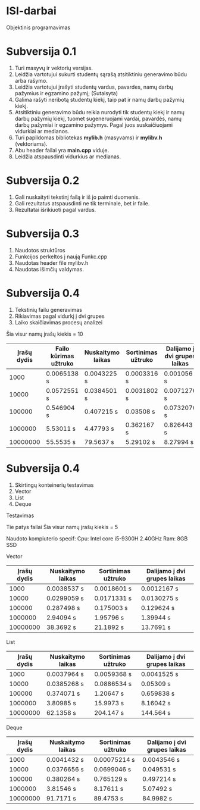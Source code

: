 # ISI-darbai
Objektinis programavimas

# Subversija 0.1

1. Turi masyvų ir vektorių versijas.
3. Leidžia vartotujui sukurti studentų sąrašą atsitiktiniu generavimo būdu arba rašymo.
2. Leidžia vartotujui įrašyti studentų vardus, pavardes, namų darbų pažymius ir egzamino pažymį; (Sutaisyta)
3. Galima rašyti neribotą studentų kiekį, taip pat ir namų darbų pažymių kiekį.
4. Atsitiktiniu generavimo būdu reikia nurodyti tik studentų kiekį ir namų darbų pažymių kiekį, tuomet sugeneruojami vardai, pavardės, namų darbų pažymiai ir egzamino pažymys. Pagal juos suskaičiuojami vidurkiai ar medianos.
5. Turi papildomas bibliotekas **mylib.h** (masyvams) ir **mylibv.h** (vektoriams).
6. Abu header failai yra **main.cpp** viduje.
7. Leidžia atspausdinti  vidurkius ar medianas.

# Subversija 0.2

1. Gali nuskaityti tekstinį failą ir iš jo paimti duomenis.
2. Gali rezultatus atspausdinti ne tik terminale, bet ir faile.
3. Rezultatai išrikiuoti pagal vardus.

# Subversija 0.3

1. Naudotos struktūros
2. Funkcijos perkeltos į naują Funkc.cpp
3. Naudotas header file mylibv.h
4. Naudotas išimčių valdymas.

# Subversija 0.4

1. Tekstinių failu generavimas 
2. Rikiavimas pagal vidurkį į dvi grupes
3. Laiko skaičiavimas procesų analizei


Šia visur namų įrašų kiekis = 10

| Įrašų dydis  | Failo kūrimas užtruko  | Nuskaitymo laikas | Sortinimas užtruko | Dalijamo į dvi grupes laikas | Nelaimėlių įrašymo laikas | Kietekų  įrašymo laikas | Testo laikas |
| ------------- | ------------- |------------- | ------------- |------------- | ------------- |------------- |------------- |
| 1000  | 0.0065138 s  | 0.0043225 s  | 0.0003316 s  | 0.001056 s  | 0.001223 s  | 0.0010597 s  | 0.0390061 s | 
| 10000  | 0.0572551 s  | 0.0384501 s | 0.0031802 s  | 0.0071276 s  | 0.0110183 s  | 0.0102847 s  | 0.150651 s  | 
| 100000  | 0.546904 s  | 0.407215 s | 0.03508 s  | 0.0732076 s  | 0.105783 s  | 0.110102 s  | 1.32431 s  | 
| 1000000  | 5.53011 s  | 4.47793 s | 0.362167 s  | 0.826443 s  | 1.1141 s  | 1.07979 s  | 13.7416 s  | 
| 10000000  | 55.5535 s | 79.5637 s | 5.29102 s  | 8.27994 s  | 10.3865 s  | 10.6915 s  | 173.786 s  | 

# Subversija 0.4

1. Skirtingų konteinerių testavimas
2. Vector
3. List 
4. Deque

Testavimas

Tie patys failai
Šia visur namų įrašų kiekis = 5

Naudoto kompiuterio specif:
Cpu: Intel core i5-9300H 2.40GHz
Ram: 8GB
SSD

Vector

| Įrašų dydis  | Nuskaitymo laikas | Sortinimas užtruko | Dalijamo į dvi grupes laikas |
| ------------- | ------------- |------------- | ------------- |
| 1000  | 0.0038537 s  | 0.0018601 s  | 0.0012167 s  |
| 10000  | 0.0299059 s | 0.0171331 s  | 0.0130275 s  | 
| 100000  | 0.287498 s | 0.175003 s  | 0.129624 s  | 
| 1000000  | 2.94094 s | 1.95796 s  | 1.39944 s  | 
| 10000000  | 38.3692 s | 21.1892 s  | 13.7691 s  |


List

| Įrašų dydis  | Nuskaitymo laikas | Sortinimas užtruko | Dalijamo į dvi grupes laikas |
| ------------- | ------------- |------------- | ------------- |
| 1000  | 0.0037964 s  | 0.0059368 s  | 0.0041525 s  |
| 10000  | 0.0385268 s | 0.0886534 s  | 0.05309 s | 
| 100000  | 0.374071 s | 1.20647 s  | 0.659838 s  | 
| 1000000  | 3.80985 s | 15.9973 s  | 8.16042 s  | 
| 10000000  | 62.1358 s | 204.147 s | 144.564 s  |


Deque

| Įrašų dydis  | Nuskaitymo laikas | Sortinimas užtruko | Dalijamo į dvi grupes laikas |
| ------------- | ------------- |------------- | ------------- |
| 1000  | 0.0041432 s  | 0.00075214 s  | 0.0043546 s  |
| 10000  | 0.0376656 s | 0.0699046 s  | 0.049531 s  | 
| 100000  | 0.380264 s | 0.765129 s  | 0.497214 s  | 
| 1000000  | 3.81546 s | 8.17611 s  | 5.07492 s  | 
| 10000000  | 91.7171 s | 89.4753 s  | 84.9982 s  |
